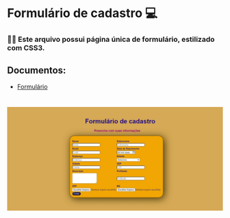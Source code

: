 # Formulário de cadastro 💻
<h3> 📄📎 Este arquivo possui página única de formulário, estilizado com CSS3.</h3>
                          
## Documentos: 
- [Formulário](./Paginas/formulario.html) 
<h1 align="center"><img alt="Formulário de cadastro" src="./img/form.jpeg" width="550px"/></h1>